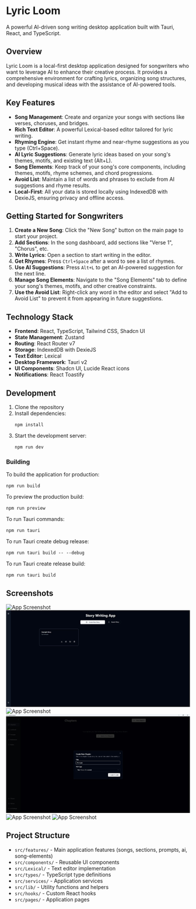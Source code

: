 # Lyric Loom

A powerful AI-driven song writing desktop application built with Tauri, React, and TypeScript.

## Overview

Lyric Loom is a local-first desktop application designed for songwriters who want to leverage AI to enhance their creative process. It provides a comprehensive environment for crafting lyrics, organizing song structures, and developing musical ideas with the assistance of AI-powered tools.

## Key Features

- **Song Management**: Create and organize your songs with sections like verses, choruses, and bridges.
- **Rich Text Editor**: A powerful Lexical-based editor tailored for lyric writing.
- **Rhyming Engine**: Get instant rhyme and near-rhyme suggestions as you type (Ctrl+Space).
- **AI Lyric Suggestions**: Generate lyric ideas based on your song's themes, motifs, and existing text (Alt+L).
- **Song Elements**: Keep track of your song's core components, including themes, motifs, rhyme schemes, and chord progressions.
- **Avoid List**: Maintain a list of words and phrases to exclude from AI suggestions and rhyme results.
- **Local-First**: All your data is stored locally using IndexedDB with DexieJS, ensuring privacy and offline access.

## Getting Started for Songwriters

1.  **Create a New Song**: Click the "New Song" button on the main page to start your project.
2.  **Add Sections**: In the song dashboard, add sections like "Verse 1", "Chorus", etc.
3.  **Write Lyrics**: Open a section to start writing in the editor.
4.  **Get Rhymes**: Press `Ctrl+Space` after a word to see a list of rhymes.
5.  **Use AI Suggestions**: Press `Alt+L` to get an AI-powered suggestion for the next line.
6.  **Manage Song Elements**: Navigate to the "Song Elements" tab to define your song's themes, motifs, and other creative constraints.
7.  **Use the Avoid List**: Right-click any word in the editor and select "Add to Avoid List" to prevent it from appearing in future suggestions.

## Technology Stack

- **Frontend**: React, TypeScript, Tailwind CSS, Shadcn UI
- **State Management**: Zustand
- **Routing**: React Router v7
- **Storage**: IndexedDB with DexieJS
- **Text Editor**: Lexical
- **Desktop Framework**: Tauri v2
- **UI Components**: Shadcn UI, Lucide React icons
- **Notifications**: React Toastify

## Development

1. Clone the repository
2. Install dependencies:
   ```
   npm install
   ```
3. Start the development server:
   ```
   npm run dev
   ```

### Building

To build the application for production:

```
npm run build
```

To preview the production build:

```
npm run preview
```

To run Tauri commands:

```
npm run tauri
```

To run Tauri create debug release:

```
npm run tauri build -- --debug
```

To run Tauri create release build:

```
npm run tauri build
```

## Screenshots

![App Screenshot](screenshots/Home.jpg)
![App Screenshot](screenshots/Songs.jpg)
![App Screenshot](screenshots/Prompts.jpg)
![App Screenshot](screenshots/CreateSection.jpg)
![App Screenshot](screenshots/Editor.jpg)
![App Screenshot](screenshots/GeneratedProse.jpg)

## Project Structure

- `src/features/` - Main application features (songs, sections, prompts, ai, song-elements)
- `src/components/` - Reusable UI components
- `src/Lexical/` - Text editor implementation
- `src/types/` - TypeScript type definitions
- `src/services/` - Application services
- `src/lib/` - Utility functions and helpers
- `src/hooks/` - Custom React hooks
- `src/pages/` - Application pages

